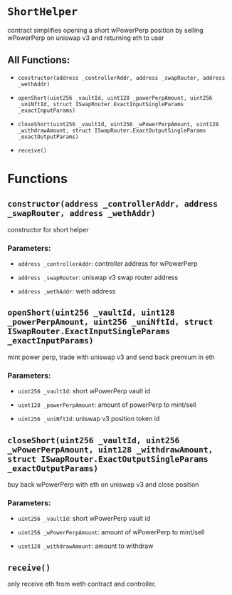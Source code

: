 # `ShortHelper`

contract simplifies opening a short wPowerPerp position by selling wPowerPerp on uniswap v3 and returning eth to user

## All Functions:

- `constructor(address _controllerAddr, address _swapRouter, address _wethAddr)`

- `openShort(uint256 _vaultId, uint128 _powerPerpAmount, uint256 _uniNftId, struct ISwapRouter.ExactInputSingleParams _exactInputParams)`

- `closeShort(uint256 _vaultId, uint256 _wPowerPerpAmount, uint128 _withdrawAmount, struct ISwapRouter.ExactOutputSingleParams _exactOutputParams)`

- `receive()`

# Functions

## `constructor(address _controllerAddr, address _swapRouter, address _wethAddr)`

constructor for short helper

### Parameters:

- `address _controllerAddr`: controller address for wPowerPerp

- `address _swapRouter`: uniswap v3 swap router address

- `address _wethAddr`: weth address

## `openShort(uint256 _vaultId, uint128 _powerPerpAmount, uint256 _uniNftId, struct ISwapRouter.ExactInputSingleParams _exactInputParams)`

mint power perp, trade with uniswap v3 and send back premium in eth

### Parameters:

- `uint256 _vaultId`: short wPowerPerp vault id

- `uint128 _powerPerpAmount`: amount of powerPerp to mint/sell

- `uint256 _uniNftId`: uniswap v3 position token id

## `closeShort(uint256 _vaultId, uint256 _wPowerPerpAmount, uint128 _withdrawAmount, struct ISwapRouter.ExactOutputSingleParams _exactOutputParams)`

buy back wPowerPerp with eth on uniswap v3 and close position

### Parameters:

- `uint256 _vaultId`: short wPowerPerp vault id

- `uint256 _wPowerPerpAmount`: amount of wPowerPerp to mint/sell

- `uint128 _withdrawAmount`: amount to withdraw

## `receive()`

only receive eth from weth contract and controller.
